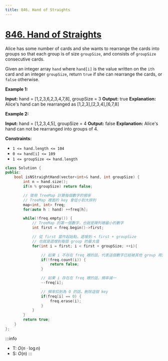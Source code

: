 ```yaml
---
title: 846. Hand of Straights
---
```


# [846\. Hand of Straights](https://leetcode.com/problems/hand-of-straights/)

Alice has some number of cards and she wants to rearrange the cards into groups so that each group is of size `groupSize`, and consists of `groupSize` consecutive cards.

Given an integer array `hand` where `hand[i]` is the value written on the `ith` card and an integer `groupSize`, return `true` if she can rearrange the cards, or `false` otherwise.

**Example 1:**

**Input:** hand = \[1,2,3,6,2,3,4,7,8\], groupSize = 3
**Output:** true
**Explanation:** Alice's hand can be rearranged as \[1,2,3\],\[2,3,4\],\[6,7,8\]

**Example 2:**

**Input:** hand = \[1,2,3,4,5\], groupSize = 4
**Output:** false
**Explanation:** Alice's hand can not be rearranged into groups of 4.

**Constraints:**

- `1 <= hand.length <= 104`
- `0 <= hand[i] <= 109`
- `1 <= groupSize <= hand.length`

```cpp
class Solution {
public:
    bool isNStraightHand(vector<int>& hand, int groupSize) {
        int n = hand.size();
        if(n % groupSize) return false;

        // 使用 TreeMap 計算每個數字的頻率
        // TreeMap 裡面的 key 會從小到大排列
        map<int, int> freq;
        for(auto h : hand) ++freq[h];

        while(!freq.empty()) {
            // TreeMap 的第一個數字，也就是陣列裡最小的數字
            int first = freq.begin()->first;

            // 從 first 當作起始點，遞增到 < first + groupSize
            // 也就是遞增到每個 group 的最大值
            for(int i = first; i < first + groupSize; ++i){

                // 如果 i 不存在 freq 裡的話，代表這個數字已經被其他 group 用完了
                if(!freq.count(i)) {
                    return false;
                }

                // 如果 i 存在在 freq 裡的話，頻率減一
                --freq[i];

                // 頻率扣到為 0 的話，刪除這個 key
                if(freq[i] == 0) {
                    freq.erase(i);
                }
            }
        }
        return true;
    }
};
```

:::info
- T: $O(n \cdot \log n)$
- S: $O(n)$
:::
